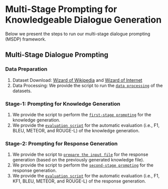 
# Multi-Stage Prompting for Knowledgeable Dialogue Generation

Below we present the steps to run our multi-stage dialogue prompting (MSDP) framework.

## Multi-Stage Dialogue Prompting

### Data Preparation
1. Dataset Download: [Wizard of Wikipedia](https://parl.ai/projects/wizard_of_wikipedia/) and [Wizard of Internet](https://parl.ai/projects/sea/)
2. Data Processing: We provide the script to run the [`data processing`](../../examples/msdp/data_processing.sh) of the datasets.

### Stage-1: Prompting for Knowledge Generation
1. We provide the script to perform the [`first-stage prompting`](../../examples/msdp/prompt_knwl_gen.sh) for the knowledge generation.
2. We provide the [`evaluation script`](../../examples/msdp/eval_knwl_generation.sh) for the automatic evaluation (i.e., F1, BLEU, METEOR, and ROUGE-L) of the knowledge generation.

### Stage-2: Prompting for Response Generation
1. We provide the script to [`prepare the input file`](../../examples/msdp/prep_resp_gen.sh) for the response generation (based on the previously generated knowledge file).
2. We provide the script to perform the [`second-stage prompting`](../../examples/msdp/prompt_resp_gen.sh) for the response generation.
3.  We provide the [`evaluation script`](../../examples/msdp/eval_resp_generation.sh) for the automatic evaluation (i.e., F1, KF1, BLEU, METEOR, and ROUGE-L) of the response generation.
